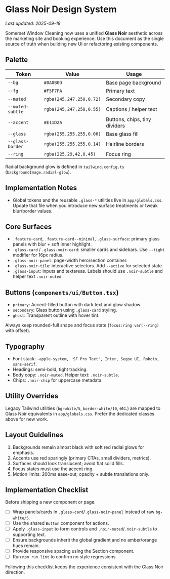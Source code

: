 # Glass Noir Design System

_Last updated: 2025-09-18_

Somerset Window Cleaning now uses a unified **Glass Noir** aesthetic across the marketing site and booking experience. Use this document as the single source of truth when building new UI or refactoring existing components.

## Palette

| Token             | Value                           | Usage                                              |
| ----------------- | ------------------------------- | -------------------------------------------------- |
| `--bg`            | `#0A0B0D`                       | Base page background                               |
| `--fg`            | `#F5F7FA`                       | Primary text                                       |
| `--muted`         | `rgba(245,247,250,0.72)`        | Secondary copy                                     |
| `--muted-subtle`  | `rgba(245,247,250,0.55)`        | Captions / helper text                             |
| `--accent`        | `#E11D2A`                       | Buttons, chips, tiny dividers                      |
| `--glass`         | `rgba(255,255,255,0.06)`        | Base glass fill                                    |
| `--glass-border`  | `rgba(255,255,255,0.14)`        | Hairline borders                                   |
| `--ring`          | `rgba(225,29,42,0.45)`          | Focus ring                                         |

Radial background glow is defined in `tailwind.config.ts` (`backgroundImage.radial-glow`).

## Implementation Notes

- Global tokens and the reusable `.glass-*` utilities live in `app/globals.css`. Update that file when you introduce new surface treatments or tweak blur/border values.

## Core Surfaces

- `.feature-card`, `.feature-card--minimal`, `.glass-surface`: primary glass panels with blur + soft inner highlight.
- `.glass-card` / `.glass-noir-card`: smaller cards and sidebars. Use `--tight` modifier for 16px radius.
- `.glass-noir-panel`: page-width hero/section container.
- `.glass-noir-tile`: interactive selectors. Add `--active` for selected state.
- `.glass-input`: inputs and textareas. Labels should use `.noir-subtle` and helper text `.noir-muted`.

## Buttons (`components/ui/Button.tsx`)

- `primary`: Accent-filled button with dark text and glow shadow.
- `secondary`: Glass button using `.glass-card` styling.
- `ghost`: Transparent outline with hover tint.

Always keep rounded-full shape and focus state (`focus:ring var(--ring)` with offset).

## Typography

- Font stack: `-apple-system, 'SF Pro Text', Inter, Segoe UI, Roboto, sans-serif`.
- Headings: semi-bold, tight tracking.
- Body copy: `.noir-muted`. Helper text: `.noir-subtle`.
- Chips: `.noir-chip` for uppercase metadata.

## Utility Overrides

Legacy Tailwind utilities (`bg-white/5`, `border-white/10`, etc.) are mapped to Glass Noir equivalents in `app/globals.css`. Prefer the dedicated classes above for new work.

## Layout Guidelines

1. Backgrounds remain almost black with soft red radial glows for emphasis.
2. Accents use red sparingly (primary CTAs, small dividers, metrics).
3. Surfaces should look translucent; avoid flat solid fills.
4. Focus states must use the accent ring.
5. Motion limits: 200ms ease-out; opacity + subtle translations only.

## Implementation Checklist

Before shipping a new component or page:

- [ ] Wrap panels/cards in `.glass-card`/`.glass-noir-panel` instead of raw `bg-white/5`.
- [ ] Use the shared `Button` component for actions.
- [ ] Apply `.glass-input` to form controls and `.noir-muted`/`.noir-subtle` to supporting text.
- [ ] Ensure backgrounds inherit the global gradient and no amber/orange hues remain.
- [ ] Provide responsive spacing using the Section component.
- [ ] Run `npm run lint` to confirm no style regressions.

Following this checklist keeps the experience consistent with the Glass Noir direction.

